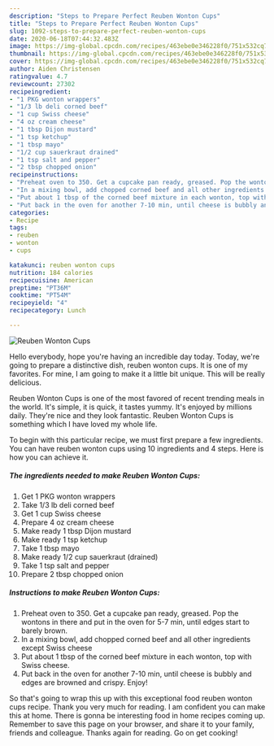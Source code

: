 ```yaml
---
description: "Steps to Prepare Perfect Reuben Wonton Cups"
title: "Steps to Prepare Perfect Reuben Wonton Cups"
slug: 1092-steps-to-prepare-perfect-reuben-wonton-cups
date: 2020-06-18T07:44:32.483Z
image: https://img-global.cpcdn.com/recipes/463ebe0e346228f0/751x532cq70/reuben-wonton-cups-recipe-main-photo.jpg
thumbnail: https://img-global.cpcdn.com/recipes/463ebe0e346228f0/751x532cq70/reuben-wonton-cups-recipe-main-photo.jpg
cover: https://img-global.cpcdn.com/recipes/463ebe0e346228f0/751x532cq70/reuben-wonton-cups-recipe-main-photo.jpg
author: Aiden Christensen
ratingvalue: 4.7
reviewcount: 27302
recipeingredient:
- "1 PKG wonton wrappers"
- "1/3 lb deli corned beef"
- "1 cup Swiss cheese"
- "4 oz cream cheese"
- "1 tbsp Dijon mustard"
- "1 tsp ketchup"
- "1 tbsp mayo"
- "1/2 cup sauerkraut drained"
- "1 tsp salt and pepper"
- "2 tbsp chopped onion"
recipeinstructions:
- "Preheat oven to 350. Get a cupcake pan ready, greased. Pop the wontons in there and put in the oven for 5-7 min, until edges start to barely brown."
- "In a mixing bowl, add chopped corned beef and all other ingredients except Swiss cheese"
- "Put about 1 tbsp of the corned beef mixture in each wonton, top with Swiss cheese."
- "Put back in the oven for another 7-10 min, until cheese is bubbly and edges are browned and crispy. Enjoy!"
categories:
- Recipe
tags:
- reuben
- wonton
- cups

katakunci: reuben wonton cups 
nutrition: 184 calories
recipecuisine: American
preptime: "PT36M"
cooktime: "PT54M"
recipeyield: "4"
recipecategory: Lunch

---
```



![Reuben Wonton Cups](https://img-global.cpcdn.com/recipes/463ebe0e346228f0/751x532cq70/reuben-wonton-cups-recipe-main-photo.jpg)

Hello everybody, hope you're having an incredible day today. Today, we're going to prepare a distinctive dish, reuben wonton cups. It is one of my favorites. For mine, I am going to make it a little bit unique. This will be really delicious.

Reuben Wonton Cups is one of the most favored of recent trending meals in the world. It's simple, it is quick, it tastes yummy. It's enjoyed by millions daily. They're nice and they look fantastic. Reuben Wonton Cups is something which I have loved my whole life.




To begin with this particular recipe, we must first prepare a few ingredients. You can have reuben wonton cups using 10 ingredients and 4 steps. Here is how you can achieve it.

<!--inarticleads1-->

##### The ingredients needed to make Reuben Wonton Cups:

1. Get 1 PKG wonton wrappers
1. Take 1/3 lb deli corned beef
1. Get 1 cup Swiss cheese
1. Prepare 4 oz cream cheese
1. Make ready 1 tbsp Dijon mustard
1. Make ready 1 tsp ketchup
1. Take 1 tbsp mayo
1. Make ready 1/2 cup sauerkraut (drained)
1. Take 1 tsp salt and pepper
1. Prepare 2 tbsp chopped onion




<!--inarticleads2-->

##### Instructions to make Reuben Wonton Cups:

1. Preheat oven to 350. Get a cupcake pan ready, greased. Pop the wontons in there and put in the oven for 5-7 min, until edges start to barely brown.
1. In a mixing bowl, add chopped corned beef and all other ingredients except Swiss cheese
1. Put about 1 tbsp of the corned beef mixture in each wonton, top with Swiss cheese.
1. Put back in the oven for another 7-10 min, until cheese is bubbly and edges are browned and crispy. Enjoy!




So that's going to wrap this up with this exceptional food reuben wonton cups recipe. Thank you very much for reading. I am confident you can make this at home. There is gonna be interesting food in home recipes coming up. Remember to save this page on your browser, and share it to your family, friends and colleague. Thanks again for reading. Go on get cooking!
